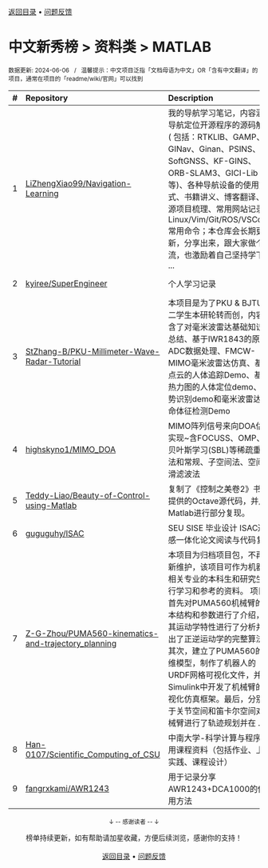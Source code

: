 <a href="https://github.com/GrowingGit/GitHub-Chinese-Top-Charts#github中文排行榜">返回目录</a> • <a href="/content/docs/feedback.md">问题反馈</a>

# 中文新秀榜 > 资料类 > MATLAB
<sub>数据更新: 2024-06-06&nbsp;&nbsp;&nbsp;/&nbsp;&nbsp;&nbsp;温馨提示：中文项目泛指「文档母语为中文」OR「含有中文翻译」的项目，通常在项目的「readme/wiki/官网」可以找到</sub>

|#|Repository|Description|Stars|Updated|Created|
|:-|:-|:-|:-|:-|:-|
|1|[LiZhengXiao99/Navigation-Learning](https://github.com/LiZhengXiao99/Navigation-Learning)|我的导航学习笔记，内容涵盖导航定位开源程序的源码解读 ( 包括：RTKLIB、GAMP、GINav、Ginan、PSINS、SoftGNSS、KF-GINS、ORB-SLAM3、GICI-Lib 等)、各种导航设备的使用方式、书籍讲义、博客翻译、开源项目梳理、常用网站记录、Linux/Vim/Git/ROS/VSCode 常用命令；本仓库会长期更新，分享出来，跟大家做个交流，也激励着自己坚持学下去 ...|581|2024-06-01|2023-08-08|
|2|[kyiree/SuperEngineer](https://github.com/kyiree/SuperEngineer)|个人学习记录|30|2024-06-02|2024-02-15|
|3|[StZhang-B/PKU-Millimeter-Wave-Radar-Tutorial](https://github.com/StZhang-B/PKU-Millimeter-Wave-Radar-Tutorial)|本项目是为了PKU & BJTU大二学生本研轮转而创，内容包含了对毫米波雷达基础知识的总结、基于IWR1843的原始ADC数据处理、FMCW-MIMO毫米波雷达仿真、基于点云的人体追踪Demo、基于热力图的人体定位demo、手势识别demo和毫米波雷达生命体征检测Demo|20|2024-04-25|2024-03-11|
|4|[highskyno1/MIMO_DOA](https://github.com/highskyno1/MIMO_DOA)|MIMO阵列信号来向DOA估计实现~含FOCUSS、OMP、贝叶斯学习(SBL)等稀疏重构法和常规、子空间法、空间平滑滤波法|12|2024-01-30|2024-01-30|
|5|[Teddy-Liao/Beauty-of-Control-using-Matlab](https://github.com/Teddy-Liao/Beauty-of-Control-using-Matlab)|复制了《控制之美卷2》书籍提供的Octave源代码，并用Matlab进行部分复现。|11|2024-05-31|2023-12-14|
|6|[guguguhy/ISAC](https://github.com/guguguhy/ISAC)|SEU SISE 毕业设计 ISAC通感一体化论文阅读与代码复现|11|2023-12-12|2023-11-29|
|7|[Z-G-Zhou/PUMA560-kinematics-and-trajectory_planning](https://github.com/Z-G-Zhou/PUMA560-kinematics-and-trajectory_planning)|本项目为归档项目包，不再更新维护，该项目可作为机器人相关专业的本科生和研究生进行学习和参考的资料。 项目首先对PUMA560机械臂的基本结构和参数进行了介绍，对其运动学特性进行了分析并给出了正逆运动学的完整算法。其次，建立了PUMA560的三维模型，制作了机器人的URDF网格可视化文件，并在Simulink中开发了机械臂的可视化仿真框架。最后，分别基于关节空间和笛卡尔空间对机械臂进行了轨迹规划并在 ...|9|2024-03-13|2024-03-13|
|8|[Han-0107/Scientific_Computing_of_CSU](https://github.com/Han-0107/Scientific_Computing_of_CSU)|中南大学-科学计算与程序应用课程资料（包括作业、上机实践、课程设计）|8|2023-12-15|2023-11-08|
|9|[fangrxkami/AWR1243](https://github.com/fangrxkami/AWR1243)|用于记录分享AWR1243+DCA1000的使用方法|6|2024-02-04|2024-02-01|

<div align="center">
    <p><sub>↓ -- 感谢读者 -- ↓</sub></p>
    榜单持续更新，如有帮助请加星收藏，方便后续浏览，感谢你的支持！
</div>

<br/>

<div align="center"><a href="https://github.com/GrowingGit/GitHub-Chinese-Top-Charts#github中文排行榜">返回目录</a> • <a href="/content/docs/feedback.md">问题反馈</a></div>
